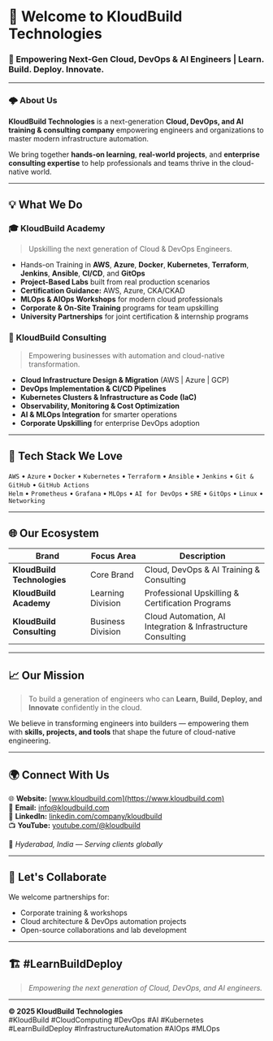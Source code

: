 <!-- KloudBuild | GitHub Profile README -->

# 👋 Welcome to **KloudBuild Technologies**

### 🚀 Empowering Next-Gen Cloud, DevOps & AI Engineers | **Learn. Build. Deploy. Innovate.**

---

### 🌩️ About Us
**KloudBuild Technologies** is a next-generation **Cloud, DevOps, and AI training & consulting company** empowering engineers and organizations to master modern infrastructure automation.

We bring together **hands-on learning**, **real-world projects**, and **enterprise consulting expertise** to help professionals and teams thrive in the cloud-native world.

---

## 💡 What We Do

### 🎓 **KloudBuild Academy**
> Upskilling the next generation of Cloud & DevOps Engineers.

- Hands-on Training in **AWS**, **Azure**, **Docker**, **Kubernetes**, **Terraform**, **Jenkins**, **Ansible**, **CI/CD**, and **GitOps**  
- **Project-Based Labs** built from real production scenarios  
- **Certification Guidance:** AWS, Azure, CKA/CKAD  
- **MLOps & AIOps Workshops** for modern cloud professionals  
- **Corporate & On-Site Training** programs for team upskilling  
- **University Partnerships** for joint certification & internship programs  

### 🧠 **KloudBuild Consulting**
> Empowering businesses with automation and cloud-native transformation.

- **Cloud Infrastructure Design & Migration** (AWS | Azure | GCP)  
- **DevOps Implementation & CI/CD Pipelines**  
- **Kubernetes Clusters & Infrastructure as Code (IaC)**  
- **Observability, Monitoring & Cost Optimization**  
- **AI & MLOps Integration** for smarter operations  
- **Corporate Upskilling** for enterprise DevOps adoption  

---

## 🧰 Tech Stack We Love
`AWS` • `Azure` • `Docker` • `Kubernetes` • `Terraform` • `Ansible` • `Jenkins` • `Git & GitHub` • `GitHub Actions`  
`Helm` • `Prometheus` • `Grafana` • `MLOps` • `AI for DevOps` • `SRE` • `GitOps` • `Linux` • `Networking`

---

## 🌐 Our Ecosystem
| Brand | Focus Area | Description |
|--------|-------------|-------------|
| **KloudBuild Technologies** | Core Brand | Cloud, DevOps & AI Training & Consulting |
| **KloudBuild Academy** | Learning Division | Professional Upskilling & Certification Programs |
| **KloudBuild Consulting** | Business Division | Cloud Automation, AI Integration & Infrastructure Consulting |

---

## 📈 Our Mission
> To build a generation of engineers who can **Learn, Build, Deploy, and Innovate** confidently in the cloud.

We believe in transforming engineers into builders — empowering them with **skills, projects, and tools** that shape the future of cloud-native engineering.

---

## 🌍 Connect With Us

🌐 **Website:** [www.kloudbuild.com](https://www.kloudbuild.com)  
📧 **Email:** [info@kloudbuild.com](mailto:info@kloudbuild.com)  
🔗 **LinkedIn:** [linkedin.com/company/kloudbuild](https://www.linkedin.com/company/kloudbuild)  
📺 **YouTube:** [youtube.com/@kloudbuild](https://www.youtube.com/@kloudbuild)

📍 *Hyderabad, India — Serving clients globally*

---

## 💬 Let's Collaborate
We welcome partnerships for:
- Corporate training & workshops  
- Cloud architecture & DevOps automation projects  
- Open-source collaborations and lab development  

---

## 🏗️ #LearnBuildDeploy
> _Empowering the next generation of Cloud, DevOps, and AI engineers._

---

**© 2025 KloudBuild Technologies**  
#KloudBuild #CloudComputing #DevOps #AI #Kubernetes #LearnBuildDeploy #InfrastructureAutomation #AIOps #MLOps
